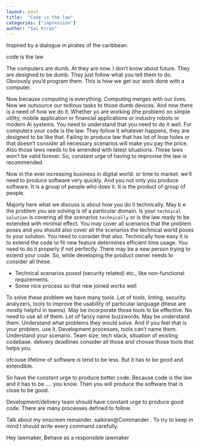 ```yaml
---
layout: post
title:  "Code is the law"
categories: ["impression"]
author: "Sai Kiran"
---
```


Inspired by a dialogue in pirates of the caribbean.

code is the law

The computers are dumb. At they are now. I don’t know about future. They are designed to be dumb. They just follow what you tell them to do. Obviously you’d program them. This is how we get our work done with a computer.

Now because computing is everything. Computing merges with our lives. Now we outsource our tedious tasks to those dumb devices. And now there is a need of how we do it. Whether yo are working (the problem) on simple utility, mobile application or financial applications or industry robots or modern Ai systems. You need to understand that you need to do it well. For computers your code is the law. They follow it whatever happens, they are designed to be like that. Failing to produce law that has lot of loop holes or that doesn’t consider all necessary scenarios will make you pay the price. Also those laws needs to be amended with latest situations. Those laws won’t be valid forever. So, constant urge of having to improvise the law is recommended.

Now in the ever increasing business in digital world. or time to market. we’ll need to produce software very quickly. And you not only you produce software. It is a group of people who does it. It is the product of group of people. 

Majorly here what we discuss is about how you do it technically. May b e the problem you are solving is of a particular domain. Is your `technical solution` is covering all the scenarios `technically` or is the law ready to be extended with minimal effect. You may cover all scenarios that the problem poses and you should also cover all the scenarios the technical world poses to your solution. You need to consider that also. Technically how easy it is to extend the code to fit new feature determines efficient time usage. You need to do it properly if not perfectly. There may be a new person trying to extend your code. So, while developing the product owner needs to consider all these.

- Technical scenarios posed (security related) etc., like non-functional requirements.
- Some nice process so that new joined works well


To solve these problem we have many tools. Lot of tools, linting, security analyzers, tools to improve the usability of particular language (these are mostly helpful in teams). May be incorporate those tools to be effective. No need to use all of them. Lot of fancy name buzzwords. May be understand them. Understand what problems they would solve. And if you feel that is your problem. use it. Development processes, tools can’t name them. Understand your scenario. Team size, tech stack, situation of existing codebase. delivery deadlines consider all those and choose those tools that helps you.

ofcouse lifetime of software is tend to be less. But it has to be good and extendible.

So have the constant urge to produce better code. Because code is the law and it has to be …. you know. Then you will produce the software that is close to be good.

Development/delivery team should have constant urge to produce good code.
There are many processes defined to follow.



Talk about my onscreen remainder. saikiran@Commander . To try to keep in mind I should write every command carefully.

Hey lawmaker, Behave as a responsible lawmaker

